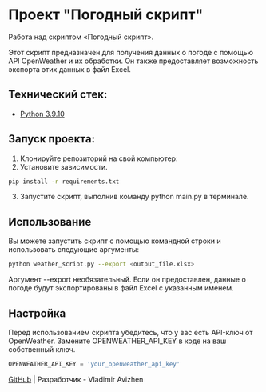 # Проект "Погодный скрипт"

Работа над скриптом «Погодный скрипт».

Этот скрипт предназначен для получения данных о погоде с помощью API OpenWeather и их обработки. Он также предоставляет возможность экспорта этих данных в файл Excel.

## Технический стек:
- [Python 3.9.10](https://docs.python.org/release/3.9.10/)

## Запуск проекта:
1. Клонируйте репозиторий на свой компьютер:
2. Установите зависимости.
~~~bash
pip install -r requirements.txt
~~~
3. Запустите скрипт, выполнив команду python main.py в терминале.

## Использование
Вы можете запустить скрипт с помощью командной строки и использовать следующие аргументы:
~~~bash
python weather_script.py --export <output_file.xlsx>
~~~
Аргумент --export необязательный. Если он предоставлен, данные о погоде будут экспортированы в файл Excel с указанным именем.


## Настройка
Перед использованием скрипта убедитесь, что у вас есть API-ключ от OpenWeather. Замените OPENWEATHER_API_KEY в коде на ваш собственный ключ.

~~~python
OPENWEATHER_API_KEY = 'your_openweather_api_key'
~~~

[GitHub](https://github.com/TheDoBa) | Разработчик - Vladimir Avizhen
